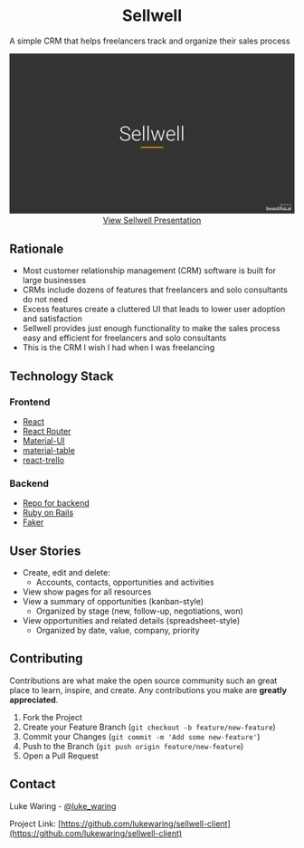 <h1 align="center">Sellwell</h1>

<p>A simple CRM that helps freelancers track and organize their sales process</p>

<p align="center"><a href="https://www.beautiful.ai/player/-M7cwadhXFOa1WvCQpIc" target="_blank"><img src="public/sellwell.jpeg" alt="Cover slide of Sellwell deck">View Sellwell Presentation</a></p>

## Rationale

- Most customer relationship management (CRM) software is built for large businesses
- CRMs include dozens of features that freelancers and solo consultants do not need
- Excess features create a cluttered UI that leads to lower user adoption and satisfaction
- Sellwell provides just enough functionality to make the sales process easy and efficient for freelancers and solo consultants
- This is the CRM I wish I had when I was freelancing

## Technology Stack

### Frontend
- [React](https://reactjs.org/)
- [React Router](https://reacttraining.com/react-router/)
- [Material-UI](https://material-ui.com/)
- [material-table](https://material-table.com/)
- [react-trello](https://github.com/rcdexta/react-trello)

### Backend
- [Repo for backend](https://github.com/lukewaring/sellwell-api)
- [Ruby on Rails](https://rubyonrails.org/)
- [Faker](https://github.com/faker-ruby/faker)

## User Stories

- Create, edit and delete:
    - Accounts, contacts, opportunities and activities
- View show pages for all resources
- View a summary of opportunities (kanban-style)
    - Organized by stage (new, follow-up, negotiations, won)
- View opportunities and related details (spreadsheet-style)
    - Organized by date, value, company, priority

## Contributing

Contributions are what make the open source community such an great place to learn, inspire, and create. Any contributions you make are **greatly appreciated**.

1. Fork the Project
2. Create your Feature Branch (`git checkout -b feature/new-feature`)
3. Commit your Changes (`git commit -m 'Add some new-feature'`)
4. Push to the Branch (`git push origin feature/new-feature`)
5. Open a Pull Request

## Contact

Luke Waring - [@luke_waring](https://twitter.com/luke_waring)

Project Link: [https://github.com/lukewaring/sellwell-client](https://github.com/lukewaring/sellwell-client)
